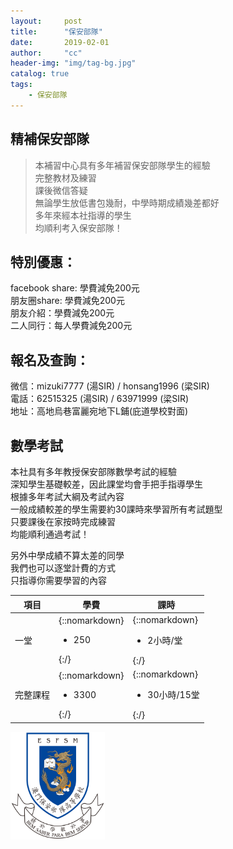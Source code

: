 ```yaml
---
layout:     post
title:      "保安部隊"
date:       2019-02-01
author:     "cc"
header-img: "img/tag-bg.jpg"
catalog: true
tags:
    - 保安部隊
---
```

## 精補保安部隊   
  
> 本補習中心具有多年補習保安部隊學生的經驗  
> 完整教材及練習   
> 課後微信答疑  
> 無論學生放低書包幾耐，中學時期成績幾差都好  
> 多年來經本社指導的學生  
> 均順利考入保安部隊！  
  
## 特別優惠： 
facebook share: 學費減免200元  
朋友圈share: 學費減免200元  
朋友介紹：學費減免200元  
二人同行：每人學費減免200元  
   
  
## 報名及查詢：  
微信：mizuki7777  (湯SIR) / honsang1996  (梁SIR)  
電話：62515325  (湯SIR) / 63971999  (梁SIR)  
地址：高地烏巷富麗宛地下L鋪(庇道學校對面)  

## 數學考試

本社具有多年教授保安部隊數學考試的經驗  
深知學生基礎較差，因此課堂均會手把手指導學生  
根據多年考試大綱及考試內容  
一般成績較差的學生需要約30課時來學習所有考試題型  
只要課後在家按時完成練習  
均能順利通過考試！  
  
另外中學成績不算太差的同學  
我們也可以逐堂計費的方式  
只指導你需要學習的內容  
    
  |項目   |學費                     |課時                     |
  |-----|-----------------------|-----------------------|   
  |一堂|{::nomarkdown}<ul><li>250</li></ul>{:/}|{::nomarkdown}<ul><li>2小時/堂</li></ul>{:/}|
  |完整課程|{::nomarkdown}<ul><li>3300</li></ul>{:/}|{::nomarkdown}<ul><li>30小時/15堂</li></ul>{:/}|
    
<img src="/img/tutorial/esfsm.png" width="30%">  
  




